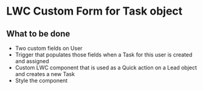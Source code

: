 # LWC Custom Form for Task object

## What to be done

- Two custom fields on User
- Trigger that populates those fields when a Task for this user is created and assigned
- Custom LWC component that is used as a Quick action on a Lead object and creates a new Task
- Style the component
